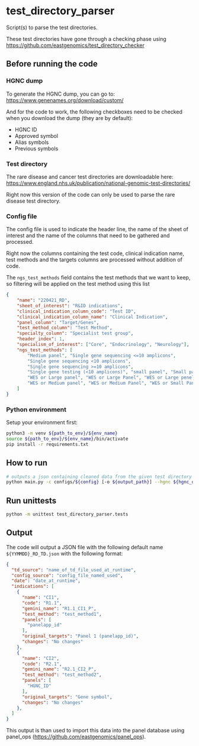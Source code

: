 # test_directory_parser
Script(s) to parse the test directories.

These test directories have gone through a checking phase using https://github.com/eastgenomics/test_directory_checker

## Before running the code

### HGNC dump

To generate the HGNC dump, you can go to: https://www.genenames.org/download/custom/

And for the code to work, the following checkboxes need to be checked when you download the dump (they are by default):

- HGNC ID
- Approved symbol
- Alias symbols
- Previous symbols

### Test directory

The rare disease and cancer test directories are downloadable here: https://www.england.nhs.uk/publication/national-genomic-test-directories/

Right now this version of the code can only be used to parse the rare disease test directory.

### Config file

The config file is used to indicate the header line, the name of the sheet of interest and the name of the columns that need to be gathered and processed.

Right now the columns containing the test code, clinical indication name, test methods and the targets columns are processed without addition of code.

The `ngs_test_methods` field contains the test methods that we want to keep, so filtering will be applied on the test method using this list

```json
{
    "name": "220421_RD",
    "sheet_of_interest": "R&ID indications",
    "clinical_indication_column_code": "Test ID",
    "clinical_indication_column_name": "Clinical Indication",
    "panel_column": "Target/Genes",
    "test_method_column": "Test Method",
    "specialty_column": "Specialist test group",
    "header_index": 1,
    "specialism_of_interest": ["Core", "Endocrinology", "Neurology"],
    "ngs_test_methods": [
        "Medium panel", "Single gene sequencing <=10 amplicons",
        "Single gene sequencing <10 amplicons",
        "Single gene sequencing >=10 amplicons",
        "Single gene testing (<10 amplicons)", "small panel", "Small panel",
        "WES or Large panel", "WES or Large Panel", "WES or Large penel",
        "WES or Medium panel", "WES or Medium Panel", "WES or Small Panel", "WGS"
    ]
}
```

### Python environment

Setup your environment first:

```bash
python3 -m venv ${path_to_env}/${env_name}
source ${path_to_env}/${env_name}/bin/activate
pip install -r requirements.txt
```

## How to run

```bash
# outputs a json containing cleaned data from the given test directory
python main.py -c configs/${config} [-o ${output_path}] --hgnc ${hgnc_dump.txt} rare_disease ${test_directory.xlsx} 
```

## Run unittests

```bash
python -m unittest test_directory_parser.tests
```

## Output

The code will output a JSON file with the following default name `${YYMMDD}_RD_TD.json` with the following format:

```json
{
  "td_source": "name_of_td_file_used_at_runtime",
  "config_source": "config_file_named_used",
  "date": "date_at_runtime",
  "indications": [
    {
      "name": "CI1",
      "code": "R1.1",
      "gemini_name": "R1.1_CI1_P",
      "test_method": "test_method1",
      "panels": [
        "panelapp_id"
      ],
      "original_targets": "Panel 1 (panelapp_id)",
      "changes": "No changes"
    },
    {
      "name": "CI2",
      "code": "R2.1",
      "gemini_name": "R2.1_CI2_P",
      "test_method": "test_method2",
      "panels": [
        "HGNC_ID"
      ],
      "original_targets": "Gene symbol",
      "changes": "No changes"
    },
  ]
}
```

This output is than used to import this data into the panel database using panel_ops (https://github.com/eastgenomics/panel_ops).
